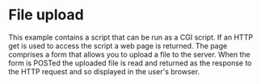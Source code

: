 # File upload

This example contains a script that can be run as a CGI script. If an
HTTP get is used to access the script a web page is returned. The page
comprises a form that allows you to upload a file to the server. When
the form is POSTed the uploaded file is read and returned as the
response to the HTTP request and so displayed in the user's browser.

